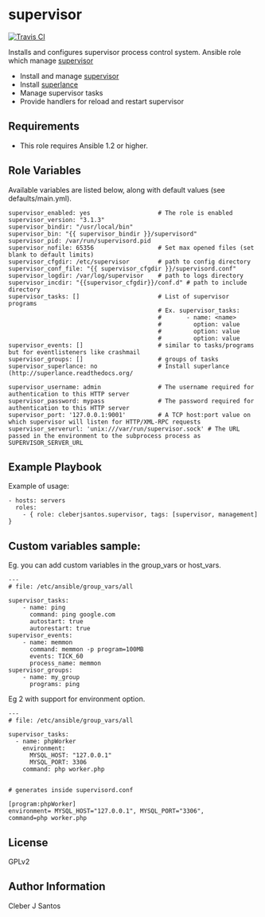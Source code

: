 supervisor
==========

[![Travis CI](https://img.shields.io/travis/cleberjsantos/ansible-supervisor/master.svg)](http://travis-ci.org/cleberjsantos/ansible-supervisor)

Installs and configures supervisor process control system. Ansible role which manage [supervisor](http://supervisord.org)

* Install and manage [supervisor](http://supervisord.org)
* Install [superlance](http://superlance.readthedocs.org)
* Manage supervisor tasks
* Provide handlers for reload and restart supervisor

Requirements
------------

* This role requires Ansible 1.2 or higher.


Role Variables
--------------

Available variables are listed below, along with default values (see defaults/main.yml).

    supervisor_enabled: yes                   # The role is enabled
    supervisor_version: "3.1.3"
    supervisor_bindir: "/usr/local/bin"
    supervisor_bin: "{{ supervisor_bindir }}/supervisord"
    supervisor_pid: /var/run/supervisord.pid
    supervisor_nofile: 65356                  # Set max opened files (set blank to default limits)
    supervisor_cfgdir: /etc/supervisor        # path to config directory
    supervisor_conf_file: "{{ supervisor_cfgdir }}/supervisord.conf"
    supervisor_logdir: /var/log/supervisor    # path to logs directory
    supervisor_incdir: "{{supervisor_cfgdir}}/conf.d" # path to include directory
    supervisor_tasks: []                      # List of supervisor programs
                                              # Ex. supervisor_tasks:
                                              #       - name: <name>
                                              #         option: value
                                              #         option: value
                                              #         option: value
    supervisor_events: []                     # similar to tasks/programs but for eventlisteners like crashmail
    supervisor_groups: []                     # groups of tasks
    supervisor_superlance: no                 # Install superlance (http://superlance.readthedocs.org/

    supervisor_username: admin                # The username required for authentication to this HTTP server
    supervisor_password: mypass               # The password required for authentication to this HTTP server
    supervisor_port: '127.0.0.1:9001'         # A TCP host:port value on which supervisor will listen for HTTP/XML-RPC requests
    supervisor_serverurl: 'unix:///var/run/supervisor.sock' # The URL passed in the environment to the subprocess process as SUPERVISOR_SERVER_URL


Example Playbook
-----------------

Example of usage:

    - hosts: servers
      roles:
        - { role: cleberjsantos.supervisor, tags: [supervisor, management] }


Custom variables sample:
------------------------

Eg. you can add custom variables in the group_vars or host_vars. 

    ---
    # file: /etc/ansible/group_vars/all
    
    supervisor_tasks:
        - name: ping
          command: ping google.com
          autostart: true
          autorestart: true
    supervisor_events:
        - name: memmon
          command: memmon -p program=100MB
          events: TICK_60
          process_name: memmon
    supervisor_groups:
        - name: my_group
          programs: ping


Eg 2 with support for environment option.

    ---
    # file: /etc/ansible/group_vars/all
    
    supervisor_tasks:
      - name: phpWorker
        environment:
          MYSQL_HOST: "127.0.0.1"
          MYSQL_PORT: 3306
        command: php worker.php


    # generates inside supervisord.conf
    
    [program:phpWorker]
    environment= MYSQL_HOST="127.0.0.1", MYSQL_PORT="3306",
    command=php worker.php


License
-------

GPLv2

Author Information
------------------

Cleber J Santos
